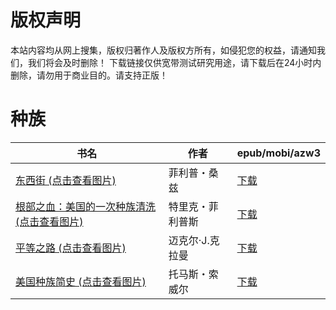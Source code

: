 # 版权声明

本站内容均从网上搜集，版权归著作人及版权方所有，如侵犯您的权益，请通知我们，我们将会及时删除！ 下载链接仅供宽带测试研究用途，请下载后在24小时内删除，请勿用于商业目的。请支持正版！

# 种族

| 书名 | 作者 | epub/mobi/azw3 |
| --- | --- | --- |
| [东西街 (点击查看图片)](https://www.dushupai.com/attachment/2024/06/10/6cb57cdb0a92d0a0.jpg) | 菲利普・桑兹 | [下载](https://url89.ctfile.com/f/31084289-1357002484-3fc686?p=8866) |
| [根部之血：美国的一次种族清洗 (点击查看图片)](https://www.dushupai.com/attachment/2024/06/07/9a61b8fe2780eb3d.jpg) | 特里克・菲利普斯 | [下载](https://url89.ctfile.com/f/31084289-1357039666-2e4a1d?p=8866) |
| [平等之路 (点击查看图片)](https://www.dushupai.com/attachment/2024/06/05/cc4c76225ec93bbf.jpg) | 迈克尔·J.克拉曼 | [下载](https://url89.ctfile.com/f/31084289-1357028548-1352b7?p=8866) |
| [美国种族简史 (点击查看图片)](https://www.dushupai.com/attachment/2024/06/02/e63f57885814c1d5.jpg) | 托马斯・索威尔 | [下载](https://url89.ctfile.com/f/31084289-1357014247-ee3612?p=8866) |

